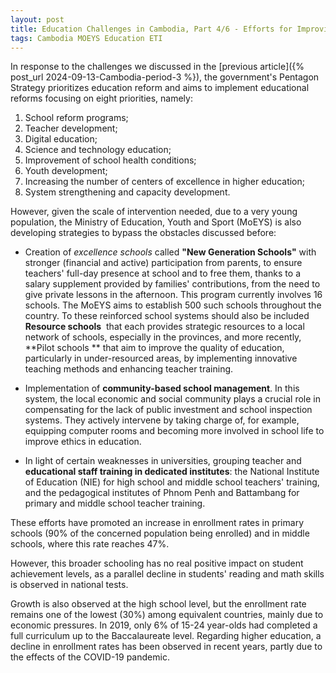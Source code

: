 ```yaml
---
layout: post
title: Education Challenges in Cambodia, Part 4/6 - Efforts for Improving the Enrollment and the Quality of Education in Primary and Secondary Schools in Cambodia
tags: Cambodia MOEYS Education ETI
---
```


In response to the challenges we discussed in the [previous article]({% post_url 2024-09-13-Cambodia-period-3 %}), the government's Pentagon Strategy prioritizes education reform and aims to implement educational reforms focusing on eight priorities, namely: 
1. School reform programs; 
1. Teacher development; 
1. Digital education; 
1. Science and technology education; 
1. Improvement of school health conditions; 
1. Youth development; 
1. Increasing the number of centers of excellence in higher education; 
1. System strengthening and capacity development.

However, given the scale of intervention needed, due to a very young population, the Ministry of Education, Youth and Sport (MoEYS) is also developing strategies to bypass the obstacles discussed before:

- Creation of _excellence schools_ called **"New Generation Schools"** with stronger (financial and active) participation from parents, to ensure teachers' full-day presence at school and to free them, thanks to a salary supplement provided by families' contributions, from the need to give private lessons in the afternoon. This program currently involves 16 schools. The MoEYS aims to establish 500 such schools throughout the country. To these reinforced school systems should also be included **Resource schools**  that each provides strategic resources to a local network of schools, especially in the provinces, and more recently, **Pilot schools ** that aim to improve the quality of education, particularly in under-resourced areas, by implementing innovative teaching methods and enhancing teacher training. 

- Implementation of **community-based school management**. In this system, the local economic and social community plays a crucial role in compensating for the lack of public investment and school inspection systems. They actively intervene by taking charge of, for example, equipping computer rooms and becoming more involved in school life to improve ethics in education.

- In light of certain weaknesses in universities, grouping teacher and **educational staff training in dedicated institutes**: the National Institute of Education (NIE) for high school and middle school teachers' training, and the pedagogical institutes of Phnom Penh and Battambang for primary and middle school teacher training.

These efforts have promoted an increase in enrollment rates in primary schools (90% of the concerned population being enrolled) and in middle schools, where this rate reaches 47%. 

However, this broader schooling has no real positive impact on student achievement levels, as a parallel decline in students' reading and math skills is observed in national tests. 

Growth is also observed at the high school level, but the enrollment rate remains one of the lowest (30%) among equivalent countries, mainly due to economic pressures. In 2019, only 6% of 15-24 year-olds had completed a full curriculum up to the Baccalaureate level. 
Regarding higher education, a decline in enrollment rates has been observed in recent years, partly due to the effects of the COVID-19 pandemic.
